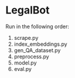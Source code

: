 # LegalBot
Run in the following order:
1) scrape.py
2) index_embeddings.py
3) gen_QA_dataset.py
4) preprocess.py
5) model.py
6) eval.py
